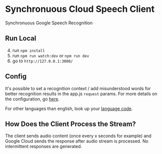 # Synchronuous Cloud Speech Client

Synchronuous Google Speech Recognition 

## Run Local
4. run `npm install`
5. run `npm run watch:dev` or `npm run dev`
6. go to `http://127.0.0.1:3000/`


## Config

It's possible to set a recognition context / add misunderstood words for better recognition results in the app.js `request` params. For more details on the configuration, go [here](https://cloud.google.com/speech-to-text/docs/reference/rest/v1/RecognitionConfig#SpeechContext).

For other languages than english, look up your [language code](https://cloud.google.com/speech-to-text/docs/languages).

## How Does the Client Process the Stream?

The client sends audio content (once every x seconds for example) and Google Cloud sends the response after audio stream is processed. No intermittent responses are generated.

